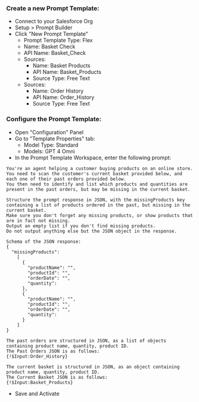 ### Create a new Prompt Template:

- Connect to your Salesforce Org
- Setup > Prompt Builder
- Click "New Prompt Template"
  - Prompt Template Type: Flex
  - Name: Basket Check
  - API Name: Basket_Check
  - Sources:
    - Name: Basket Products
    - API Name: Basket_Products
    - Source Type: Free Text
  - Sources:
    - Name: Order History
    - API Name: Order_History
    - Source Type: Free Text

### Configure the Prompt Template:

- Open "Configuration" Panel
- Go to "Template Properties" tab:
  - Model Type: Standard
  - Models: GPT 4 Omni
- In the Prompt Template Workspace, enter the following prompt:

```
You're an agent helping a customer buying products on an online store.
You need to scan the customer's current basket provided below, and each one of their past orders provided below.
You then need to identify and list which products and quantities are present in the past orders, but may be missing in the current basket.

Structure the prompt response in JSON, with the missingProducts key containing a list of products ordered in the past, but missing in the current basket.
Make sure you don't forget any missing products, or show products that are in fact not missing.
Output an empty list if you don't find missing products.
Do not output anything else but the JSON object in the response.

Schema of the JSON response:
{
  "missingProducts":
    [
      {
        "productName": "",
        "productId": "",
        "orderDate": "",
        "quantity":
      },
      {
        "productName": "",
        "productId": "",
        "orderDate": "",
        "quantity":
      }
    ]
}

The past orders are structured in JSON, as a list of objects containing product name, quantity, product ID.
The Past Orders JSON is as follows:
{!$Input:Order_History}

The current basket is structured in JSON, as an object containing product name, quantity, product ID.
The Current Basket JSON is as follows:
{!$Input:Basket_Products}
```

- Save and Activate

